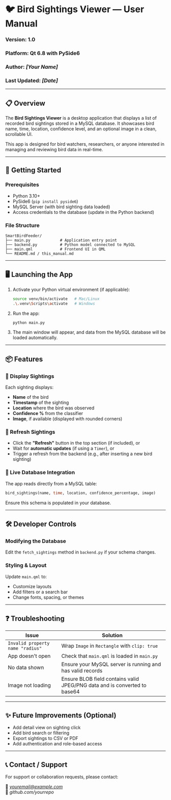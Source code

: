 
# 🐦 Bird Sightings Viewer — User Manual

### Version: 1.0  
### Platform: Qt 6.8 with PySide6  
### Author: *[Your Name]*  
### Last Updated: *[Date]*

---

## 📋 Overview

The **Bird Sightings Viewer** is a desktop application that displays a list of recorded bird sightings stored in a MySQL database. It showcases bird name, time, location, confidence level, and an optional image in a clean, scrollable UI.

This app is designed for bird watchers, researchers, or anyone interested in managing and reviewing bird data in real-time.

---

## 🚀 Getting Started

### Prerequisites

- Python 3.10+  
- PySide6 (`pip install pyside6`)  
- MySQL Server (with bird sighting data loaded)  
- Access credentials to the database (update in the Python backend)

### File Structure

```
SmartBirdFeeder/
├── main.py             # Application entry point
├── backend.py          # Python model connected to MySQL
├── main.qml            # Frontend UI in QML
└── README.md / this_manual.md
```

---

## 🖥️ Launching the App

1. Activate your Python virtual environment (if applicable):
   ```bash
   source venv/bin/activate   # Mac/Linux
   .\.venv\Scripts\activate   # Windows
   ```

2. Run the app:
   ```bash
   python main.py
   ```

3. The main window will appear, and data from the MySQL database will be loaded automatically.

---

## 📦 Features

### 🐤 Display Sightings

Each sighting displays:
- **Name** of the bird  
- **Timestamp** of the sighting  
- **Location** where the bird was observed  
- **Confidence %** from the classifier  
- **Image**, if available (displayed with rounded corners)

### 🔁 Refresh Sightings

- Click the **"Refresh"** button in the top section (if included), or
- Wait for **automatic updates** (if using a `Timer`), or
- Trigger a refresh from the backend (e.g., after inserting a new bird sighting)

### 💾 Live Database Integration

The app reads directly from a MySQL table:
```sql
bird_sightings(name, time, location, confidence_percentage, image)
```

Ensure this schema is populated in your database.

---

## 🛠️ Developer Controls

### Modifying the Database

Edit the `fetch_sightings` method in `backend.py` if your schema changes.

### Styling & Layout

Update `main.qml` to:
- Customize layouts
- Add filters or a search bar
- Change fonts, spacing, or themes

---

## ❓ Troubleshooting

| Issue | Solution |
|-------|----------|
| `Invalid property name "radius"` | Wrap `Image` in `Rectangle` with `clip: true` |
| App doesn't open | Check that `main.qml` is loaded in `main.py` |
| No data shown | Ensure your MySQL server is running and has valid records |
| Image not loading | Ensure BLOB field contains valid JPEG/PNG data and is converted to base64 |

---

## ✨ Future Improvements (Optional)

- Add detail view on sighting click  
- Add bird search or filtering  
- Export sightings to CSV or PDF  
- Add authentication and role-based access  

---

## 📞 Contact / Support

For support or collaboration requests, please contact:

📧 *youremail@example.com*  
🔗 *github.com/yourrepo*
